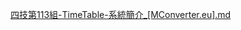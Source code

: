 
[四技第113組-TimeTable-系統簡介_[MConverter.eu].md](https://github.com/user-attachments/files/17974487/113.-TimeTable-._.MConverter.eu.md)
